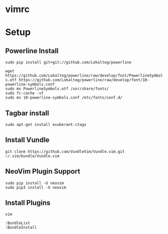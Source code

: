 # vimrc

# Setup

## Powerline Install
`sudo pip install git+git://github.com/Lokaltog/powerline`

`wget https://github.com/Lokaltog/powerline/raw/develop/font/PowerlineSymbols.otf https://github.com/Lokaltog/powerline/raw/develop/font/10-powerline-symbols.conf`    
`sudo mv PowerlineSymbols.otf /usr/share/fonts/`    
`sudo fc-cache -vf`    
`sudo mv 10-powerline-symbols.conf /etc/fonts/conf.d/`    

## Tagbar install
`sudo apt-get install exuberant-ctags`

## Install Vundle
`git clone https://github.com/VundleVim/Vundle.vim.git ~/.vim/bundle/Vundle.vim`

## NeoVim Plugin Support
`sudo pip install -U neovim`    
`sudo pip3 install -U neovim`

## Install Plugins
`vim`

`:BundleList`    
`:BundleInstall`
